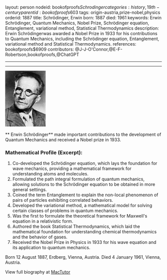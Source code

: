 layout: person
nodeid: bookofproofs$Schrodinger
categories: history,19th-century
parentid: bookofproofs$603
tags: origin-austria,prize-nobel,physics
orderid: 1887
title: Schrödinger, Erwin
born: 1887
died: 1961
keywords: Erwin Schrödinger, Quantum Mechanics, Nobel Prize, Schrödinger equation, Entanglement, variational method, Statistical Thermodynamics
description: Erwin Schrödingerwas awarded a Nobel Prize in 1933 for his contributions to Quantum Mechanics, including the Schrödinger equation, Entanglement, variational method and Statistical Thermodynamics.
references: bookofproofs$6909
contributors: @J-J-O'Connor,@E-F-Robertson,bookofproofs,@ChatGPT

---



---

![Schrodinger.jpg](https://github.com/bookofproofs/bookofproofs.github.io/blob/main/_sources/_assets/images/portraits/Schrodinger.jpg?raw=true)

** Erwin Schrödinger** made important contributions to the development of Quantum Mechanics and received a Nobel prize in 1933.

### Mathematical Profile (Excerpt):
1. Co-developed the Schrödinger equation, which lays the foundation for wave mechanics, providing a mathematical framework for understanding atoms and molecules.
2. Formulated the path integral formulation of quantum mechanics, allowing solutions to the Schrödinger equation to be obtained in more general settings.
3. Coined the term Entanglement to explain the non-local phenomenon of pairs of particles exhibiting correlated behaviors.
4. Developed the variational method, a mathematical model for solving certain classes of problems in quantum mechanics.
5. Was the first to formulate the theoretical framework for Maxwell's equation in a relativistic form.
6. Authored the book Statistical Thermodynamics, which laid the mathematical foundation for understanding chemical thermodynamics and the behavior of gases.
7. Received the Nobel Prize in Physics in 1933 for his wave equation and its application to quantum mechanics.

Born 12 August 1887, Erdberg, Vienna, Austria. Died 4 January 1961, Vienna, Austria.

View full biography at [MacTutor](https://mathshistory.st-andrews.ac.uk/Biographies/Schrodinger/)
